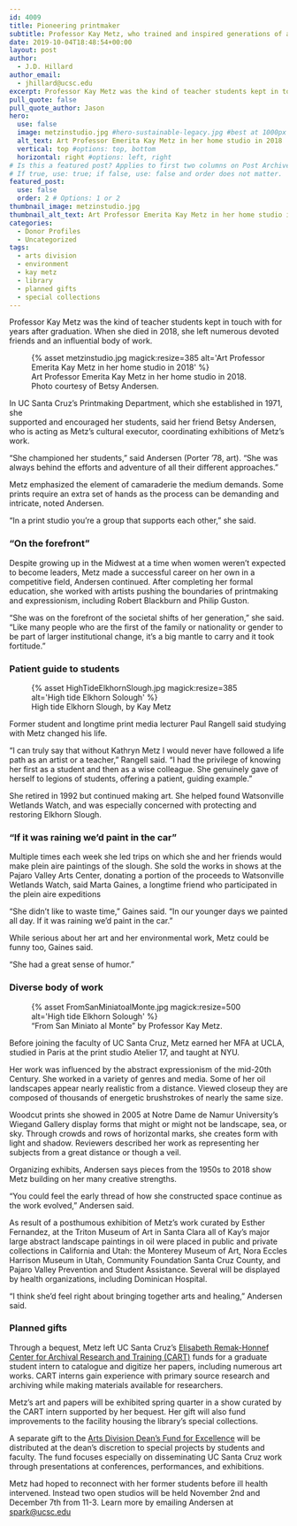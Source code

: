 ```yaml
---
id: 4009
title: Pioneering printmaker
subtitle: Professor Kay Metz, who trained and inspired generations of artists, leaves a bequest supporting Arts and Special Collections
date: 2019-10-04T18:48:54+00:00
layout: post
author:
  - J.D. Hillard
author_email:
  - jhillard@ucsc.edu
excerpt: Professor Kay Metz was the kind of teacher students kept in touch with for years after graduation. When she died in 2018, she left numerous devoted friends and an influential body of work.
pull_quote: false
pull_quote_author: Jason
hero:
  use: false
  image: metzinstudio.jpg #hero-sustainable-legacy.jpg #best at 1000px by 450px
  alt_text: Art Professor Emerita Kay Metz in her home studio in 2018
  vertical: top #options: top, bottom
  horizontal: right #options: left, right
# Is this a featured post? Applies to first two columns on Post Archive Page.
# If true, use: true; if false, use: false and order does not matter.
featured_post:
  use: false
  order: 2 # Options: 1 or 2
thumbnail_image: metzinstudio.jpg
thumbnail_alt_text: Art Professor Emerita Kay Metz in her home studio in 2018
categories:
  - Donor Profiles
  - Uncategorized
tags:
  - arts division
  - environment
  - kay metz
  - library
  - planned gifts
  - special collections
---
```

Professor Kay Metz was the kind of teacher students kept in touch with for years after graduation. When she died in 2018, she left numerous devoted friends and an influential body of work.

<figure class="inline-image left">
{% asset metzinstudio.jpg magick:resize=385 alt='Art Professor Emerita Kay Metz in her home studio in 2018' %}
<figcaption>Art Professor Emerita Kay Metz in her home studio in 2018. Photo courtesy of Betsy Andersen.</figcaption></figure>

In UC Santa Cruz’s Printmaking Department, which she established in 1971, she  
supported and encouraged her students, said her friend Betsy Andersen, who is acting as Metz’s cultural executor, coordinating exhibitions of Metz’s work. 

“She championed her students,” said Andersen (Porter ’78, art). “She was always behind the efforts and adventure of all their different approaches.”

Metz emphasized the element of camaraderie the medium demands. Some prints require an extra set of hands as the process can be demanding and intricate, noted Andersen.

“In a print studio you’re a group that supports each other,” she said.

### “On the forefront”

Despite growing up in the Midwest at a time when women weren’t expected to become leaders, Metz made a successful career on her own in a competitive field, Andersen continued. After completing her formal education, she worked with artists pushing the boundaries of printmaking and expressionism, including Robert Blackburn and Philip Guston.

“She was on the forefront of the societal shifts of her generation,” she said. “Like many people who are the first of the family or nationality or gender to be part of larger institutional change, it’s a big mantle to carry and it took fortitude.” 

### Patient guide to students

<figure class="inline-image right">
{% asset HighTideElkhornSlough.jpg magick:resize=385 alt='High tide Elkhorn Solough' %}
<figcaption>High tide Elkhorn Slough, by Kay Metz</figcaption></figure>

Former student and longtime print media lecturer Paul Rangell said studying with Metz changed his life.

“I can truly say that without Kathryn Metz I would never have followed a life path as an artist or a teacher,” Rangell said. “I had the privilege of knowing her first as a student and then as a wise colleague. She genuinely gave of herself to legions of students, offering a patient, guiding example.”

She retired in 1992 but continued making art. She helped found Watsonville Wetlands Watch, and was especially concerned with protecting and restoring Elkhorn Slough.

### “If it was raining we’d paint in the car”

Multiple times each week she led trips on which she and her friends would make plein aire paintings of the slough. She sold the works in shows at the Pajaro Valley Arts Center, donating a portion of the proceeds to Watsonville Wetlands Watch, said Marta Gaines, a longtime friend who participated in the plein aire expeditions

“She didn’t like to waste time,” Gaines said. “In our younger days we painted all day. If it was raining we’d paint in the car.”

While serious about her art and her environmental work, Metz could be funny too, Gaines said.

“She had a great sense of humor.”

### Diverse body of work

<figure class="inline-image full">
{% asset FromSanMiniatoalMonte.jpg magick:resize=500 alt='High tide Elkhorn Solough' %}
<figcaption>&#8220;From San Miniato al Monte&#8221; by Professor Kay Metz.</figcaption></figure>

Before joining the faculty of UC Santa Cruz, Metz earned her MFA at UCLA, studied in Paris at the print studio Atelier 17, and taught at NYU.

Her work was influenced by the abstract expressionism of the mid-20th Century. She worked in a variety of genres and media. Some of her oil landscapes appear nearly realistic from a distance. Viewed closeup they are composed of thousands of energetic brushstrokes of nearly the same size.

Woodcut prints she showed in 2005 at Notre Dame de Namur University’s Wiegand Gallery display forms that might or might not be landscape, sea, or sky. Through crowds and rows of horizontal marks, she creates form with light and shadow. Reviewers described her work as representing her subjects from a great distance or though a veil.

Organizing exhibits, Andersen says pieces from the 1950s to 2018 show Metz building on her many creative strengths.

“You could feel the early thread of how she constructed space continue as the work evolved,” Andersen said.

As result of a posthumous exhibition of Metz&#8217;s work curated by Esther Fernandez, at the Triton Museum of Art in Santa Clara all of Kay&#8217;s major large abstract landscape paintings in oil were placed in public and private collections in California and Utah: the Monterey Museum of Art, Nora Eccles Harrison Museum in Utah, Community Foundation Santa Cruz County, and Pajaro Valley Prevention and Student Assistance. Several will be displayed by health organizations, including Dominican Hospital.

“I think she’d feel right about bringing together arts and healing,” Andersen said.

### Planned gifts

Through a bequest, Metz left UC Santa Cruz’s [Elisabeth Remak-Honnef Center for Archival Research and Training (CART)](https://guides.library.ucsc.edu/cart/about) funds for a graduate student intern to catalogue and digitize her papers, including numerous art works. CART interns gain experience with primary source research and archiving while making materials available for researchers.

Metz’s art and papers will be exhibited spring quarter in a show curated by the CART intern supported by her bequest. Her gift will also fund improvements to the facility housing the library’s special collections.

A separate gift to the [Arts Division Dean’s Fund for Excellence](https://arts.ucsc.edu/funding/arts-deans-fund-for-excellence) will be distributed at the dean’s discretion to special projects by students and faculty. The fund focuses especially on disseminating UC Santa Cruz work through presentations at conferences, performances, and exhibitions.

Metz had hoped to reconnect with her former students before ill health intervened. Instead two open studios will be held November 2nd and December 7th from 11-3. Learn more by emailing Andersen at spark@ucsc.edu
